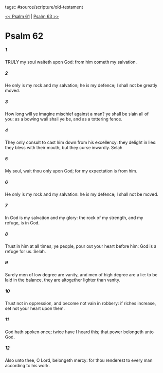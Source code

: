 tags:: #source/scripture/old-testament

[<< Psalm 61](source/scripture/old-testament/19_Psalms/Psalm_61.md) | [Psalm 63 >>](source/scripture/old-testament/19_Psalms/Psalm_63.md)

# Psalm 62

##### 1

TRULY my soul waiteth upon God: from him cometh my salvation.

##### 2

He only is my rock and my salvation; he is my defence; I shall not be greatly moved.

##### 3

How long will ye imagine mischief against a man? ye shall be slain all of you: as a bowing wall shall ye be, and as a tottering fence.

##### 4

They only consult to cast him down from his excellency: they delight in lies: they bless with their mouth, but they curse inwardly. Selah.

##### 5

My soul, wait thou only upon God; for my expectation is from him.

##### 6

He only is my rock and my salvation: he is my defence; I shall not be moved.

##### 7

In God is my salvation and my glory: the rock of my strength, and my refuge, is in God.

##### 8

Trust in him at all times; ye people, pour out your heart before him: God is a refuge for us. Selah.

##### 9

Surely men of low degree are vanity, and men of high degree are a lie: to be laid in the balance, they are altogether lighter than vanity.

##### 10

Trust not in oppression, and become not vain in robbery: if riches increase, set not your heart upon them.

##### 11

God hath spoken once; twice have I heard this; that power belongeth unto God.

##### 12

Also unto thee, O Lord, belongeth mercy: for thou renderest to every man according to his work.
